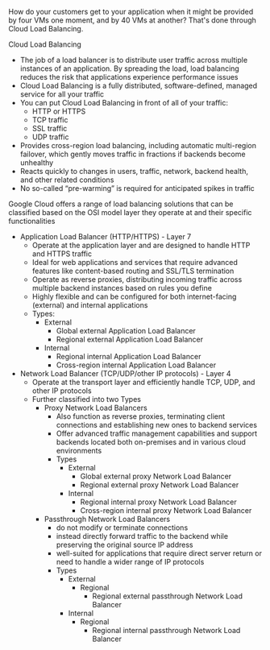 How do your customers get to your application when it might be provided by four VMs one moment, and by 40 VMs at another? That's done through Cloud Load Balancing.

Cloud Load Balancing
- The job of a load balancer is to distribute user traffic across multiple instances of an application. By spreading the load, load balancing reduces the risk that applications experience performance issues
- Cloud Load Balancing is a fully distributed, software-defined, managed service for all your traffic
- You can put Cloud Load Balancing in front of all of your traffic: 
	- HTTP or HTTPS
	- TCP traffic
	- SSL traffic
	- UDP traffic
- Provides cross-region load balancing, including automatic multi-region failover, which gently moves traffic in fractions if backends become unhealthy
- Reacts quickly to changes in users, traffic, network, backend health, and other related conditions
- No so-called “pre-warming” is required for anticipated spikes in traffic

Google Cloud offers a range of load balancing solutions that can be classified based on the OSI model layer they operate at and their specific functionalities
- Application Load Balancer (HTTP/HTTPS) - Layer 7
	- Operate at the application layer and are designed to handle HTTP and HTTPS traffic
	- Ideal for web applications and services that require advanced features like content-based routing and SSL/TLS termination
	- Operate as reverse proxies, distributing incoming traffic across multiple backend instances based on rules you define
	- Highly flexible and can be configured for both internet-facing (external) and internal applications
	- Types:
		- External
			- Global external Application Load Balancer
			- Regional external Application Load Balancer
		- Internal
			- Regional internal Application Load Balancer
			- Cross-region internal Application Load Balancer
- Network Load Balancer (TCP/UDP/other IP protocols) - Layer 4
	- Operate at the transport layer and efficiently handle TCP, UDP, and other IP protocols
	- Further classified into two Types
		- Proxy Network Load Balancers
			- Also function as reverse proxies, terminating client connections and establishing new ones to backend services
			- Offer advanced traffic management capabilities and support backends located both on-premises and in various cloud environments
			- Types
				-  External
					- Global external proxy Network Load Balancer
					- Regional external proxy Network Load Balancer
				- Internal
					- Regional internal proxy Network Load Balancer
					- Cross-region internal proxy Network Load Balancer
		- Passthrough Network Load Balancers
			- do not modify or terminate connections
			- instead directly forward traffic to the backend while preserving the original source IP address
			- well-suited for applications that require direct server return or need to handle a wider range of IP protocols
			- Types
				- External
					- Regional
						- Regional external passthrough Network Load Balancer
				- Internal
					- Regional
						- Regional internal passthrough Network Load Balancer